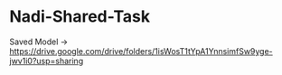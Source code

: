 # Nadi-Shared-Task

Saved Model -> https://drive.google.com/drive/folders/1isWosT1tYpA1YnnsimfSw9yge-jwv1i0?usp=sharing
